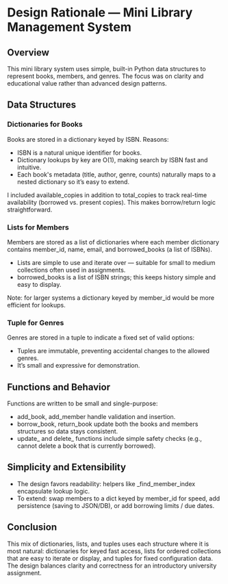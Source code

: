 # Design Rationale — Mini Library Management System

## Overview
This mini library system uses simple, built-in Python data structures to represent books, members, and genres. The focus was on clarity and educational value rather than advanced design patterns.

## Data Structures
### Dictionaries for Books
Books are stored in a dictionary keyed by ISBN. Reasons:
- ISBN is a natural unique identifier for books.
- Dictionary lookups by key are O(1), making search by ISBN fast and intuitive.
- Each book's metadata (title, author, genre, counts) naturally maps to a nested dictionary so it’s easy to extend.

I included available_copies in addition to total_copies to track real-time availability (borrowed vs. present copies). This makes borrow/return logic straightforward.

### Lists for Members
Members are stored as a list of dictionaries where each member dictionary contains member_id, name, email, and borrowed_books (a list of ISBNs).
- Lists are simple to use and iterate over — suitable for small to medium collections often used in assignments.
- borrowed_books is a list of ISBN strings; this keeps history simple and easy to display.

Note: for larger systems a dictionary keyed by member_id would be more efficient for lookups.

### Tuple for Genres
Genres are stored in a tuple to indicate a fixed set of valid options:
- Tuples are immutable, preventing accidental changes to the allowed genres.
- It’s small and expressive for demonstration.

## Functions and Behavior
Functions are written to be small and single-purpose:
- add_book, add_member handle validation and insertion.
- borrow_book, return_book update both the books and members structures so data stays consistent.
- update_ and delete_ functions include simple safety checks (e.g., cannot delete a book that is currently borrowed).

## Simplicity and Extensibility
- The design favors readability: helpers like _find_member_index encapsulate lookup logic.
- To extend: swap members to a dict keyed by member_id for speed, add persistence (saving to JSON/DB), or add borrowing limits / due dates.

## Conclusion
This mix of dictionaries, lists, and tuples uses each structure where it is most natural: dictionaries for keyed fast access, lists for ordered collections that are easy to iterate or display, and tuples for fixed configuration data. The design balances clarity and correctness for an introductory university assignment.